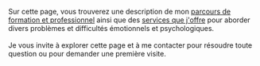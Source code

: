 Sur cette page, vous trouverez une description de mon [parcours de formation et professionnel](/fr/curriculums) ainsi
que des [services que j'offre](/fr/services) pour aborder divers problèmes et difficultés
émotionnels et psychologiques.
\
\
Je vous invite à explorer cette page et à me contacter pour résoudre
toute question ou pour demander une première visite.